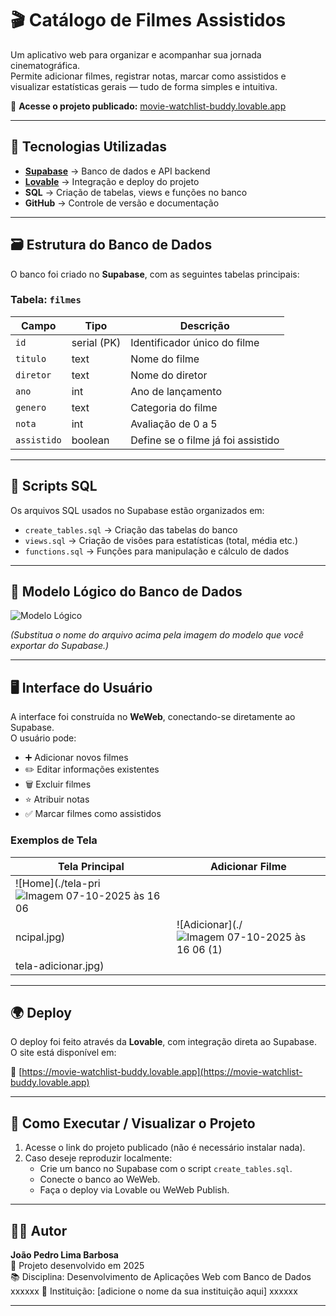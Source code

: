 # 🎬 Catálogo de Filmes Assistidos

Um aplicativo web para organizar e acompanhar sua jornada cinematográfica.  
Permite adicionar filmes, registrar notas, marcar como assistidos e visualizar estatísticas gerais — tudo de forma simples e intuitiva.

🔗 **Acesse o projeto publicado:** [movie-watchlist-buddy.lovable.app](https://movie-watchlist-buddy.lovable.app)

---

## 🚀 Tecnologias Utilizadas

- **[Supabase](https://supabase.com/)** → Banco de dados e API backend   
- **[Lovable](https://lovable.app/)** → Integração e deploy do projeto  
- **SQL** → Criação de tabelas, views e funções no banco  
- **GitHub** → Controle de versão e documentação

---

## 🗃️ Estrutura do Banco de Dados

O banco foi criado no **Supabase**, com as seguintes tabelas principais:

### Tabela: `filmes`
| Campo | Tipo | Descrição |
|-------|------|------------|
| `id` | serial (PK) | Identificador único do filme |
| `titulo` | text | Nome do filme |
| `diretor` | text | Nome do diretor |
| `ano` | int | Ano de lançamento |
| `genero` | text | Categoria do filme |
| `nota` | int | Avaliação de 0 a 5 |
| `assistido` | boolean | Define se o filme já foi assistido |

---

## 🧩 Scripts SQL

Os arquivos SQL usados no Supabase estão organizados em:

- `create_tables.sql` → Criação das tabelas do banco  
- `views.sql` → Criação de visões para estatísticas (total, média etc.)  
- `functions.sql` → Funções para manipulação e cálculo de dados

---

## 🧠 Modelo Lógico do Banco de Dados

![Modelo Lógico](./modelo-logico.png)

*(Substitua o nome do arquivo acima pela imagem do modelo que você exportar do Supabase.)*

---

## 🖥️ Interface do Usuário

A interface foi construída no **WeWeb**, conectando-se diretamente ao Supabase.  
O usuário pode:

- ➕ Adicionar novos filmes  
- ✏️ Editar informações existentes  
- 🗑️ Excluir filmes  
- ⭐ Atribuir notas  
- ✅ Marcar filmes como assistidos  

### Exemplos de Tela

| Tela Principal | Adicionar Filme |
|----------------|----------------|
| ![Home](./tela-pri![Imagem 07-10-2025 às 16 06](https://github.com/user-attachments/assets/c944606b-3f16-4b49-a374-61ebc51f709c)
ncipal.jpg) | ![Adicionar](./![Imagem 07-10-2025 às 16 06 (1)](https://github.com/user-attachments/assets/aa113d0f-7513-4f5d-b9e4-a56e77f77b9a)
tela-adicionar.jpg) |

---

## 🌍 Deploy

O deploy foi feito através da **Lovable**, com integração direta ao Supabase.  
O site está disponível em:

🔗 [https://movie-watchlist-buddy.lovable.app](https://movie-watchlist-buddy.lovable.app)

---

## 🧾 Como Executar / Visualizar o Projeto

1. Acesse o link do projeto publicado (não é necessário instalar nada).
2. Caso deseje reproduzir localmente:
   - Crie um banco no Supabase com o script `create_tables.sql`.
   - Conecte o banco ao WeWeb.
   - Faça o deploy via Lovable ou WeWeb Publish.

---

## 👨‍💻 Autor

**João Pedro Lima Barbosa**  
📅 Projeto desenvolvido em 2025  
📚 Disciplina: Desenvolvimento de Aplicações Web com Banco de Dados  xxxxxx
🏫 Instituição: [adicione o nome da sua instituição aqui] xxxxxx

---
